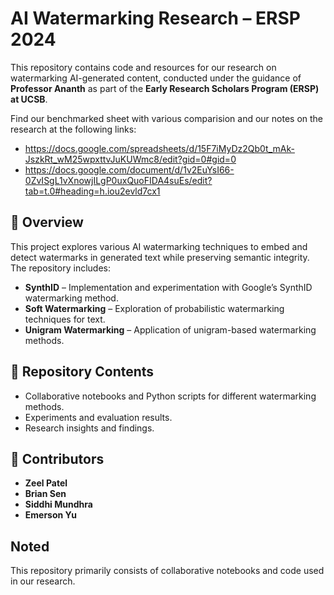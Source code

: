 # AI Watermarking Research – ERSP 2024  

This repository contains code and resources for our research on watermarking AI-generated content, conducted under the guidance of **Professor Ananth** as part of the **Early Research Scholars Program (ERSP) at UCSB**.  

Find our benchmarked sheet with various comparision and our notes on the research at the following links: 
- https://docs.google.com/spreadsheets/d/15F7iMyDz2Qb0t_mAk-JszkRt_wM25wpxttvJuKUWmc8/edit?gid=0#gid=0
- https://docs.google.com/document/d/1v2EuYsI66-0ZvISgL1vXnowjILgP0uxQuoFIDA4suEs/edit?tab=t.0#heading=h.iou2evld7cx1

## 📌 Overview  
This project explores various AI watermarking techniques to embed and detect watermarks in generated text while preserving semantic integrity. The repository includes:  

- **SynthID** – Implementation and experimentation with Google’s SynthID watermarking method.  
- **Soft Watermarking** – Exploration of probabilistic watermarking techniques for text.  
- **Unigram Watermarking** – Application of unigram-based watermarking methods.  

## 📂 Repository Contents  
- Collaborative notebooks and Python scripts for different watermarking methods.
- Experiments and evaluation results.
- Research insights and findings.  

## 👥 Contributors  
- **Zeel Patel**  
- **Brian Sen**
- **Siddhi Mundhra**
- **Emerson Yu** 

## Noted  
This repository primarily consists of collaborative notebooks and code used in our research.  
